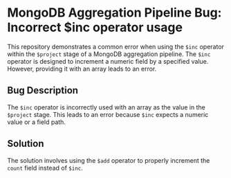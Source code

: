 # MongoDB Aggregation Pipeline Bug: Incorrect $inc operator usage

This repository demonstrates a common error when using the `$inc` operator within the `$project` stage of a MongoDB aggregation pipeline. The `$inc` operator is designed to increment a numeric field by a specified value. However, providing it with an array leads to an error.

## Bug Description
The `$inc` operator is incorrectly used with an array as the value in the `$project` stage.  This leads to an error because `$inc` expects a numeric value or a field path.

## Solution
The solution involves using the `$add` operator to properly increment the `count` field instead of `$inc`.